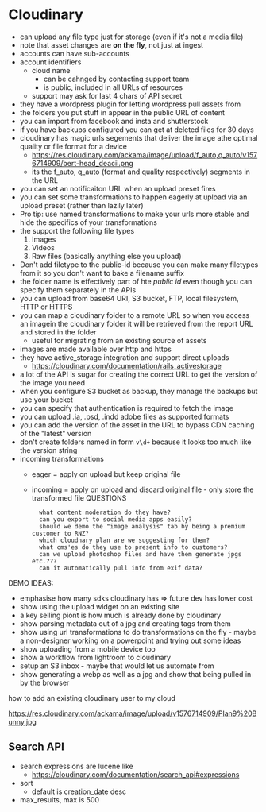 # Cloudinary

- can upload any file type just for storage (even if it's not a media file)
- note that asset changes are **on the fly**, not just at ingest
- accounts can have sub-accounts
- account identifiers
    - cloud name
        - can be cahnged by contacting support team
        - is public, included in all URLs of resources
    - support may ask for last 4 chars of API secret
- they have a wordpress plugin for letting wordpress pull assets from
- the folders you put stuff in appear in the public URL of content
- you can import from facebook and insta and shutterstock
- if you have backups configured you can get at deleted files for 30 days
- cloudinary has magic urls segements that deliver the image athe optimal
  quality or file format for a device
    - https://res.cloudinary.com/ackama/image/upload/f_auto,q_auto/v1576714909/bert-head_deacii.png
    - its the f_auto, q_auto (format and quality respectively) segments in the
      URL
- you can set an notificaiton URL when an upload preset fires
- you can set some transformations to happen eagerly at upload via an upload
  preset (rather than lazily later)
- Pro tip: use named transformations to make your urls more stable and hide the
  specifics of your transformations
- the support the following file types
    1. Images
    2. Videos
    3. Raw files (basically anything else you upload)
- Don't add filetype to the public-id because you can make many filetypes from
  it so you don't want to bake a filename suffix
- the folder name is effectively part of hte _public id_ even though you can
  specify them separately in the APIs
- you can upload from base64 URI, S3 bucket, FTP, local filesystem, HTTP or
  HTTPS
- you can map a cloudinary folder to a remote URL so when you access an imagein
  the cloudinary folder it will be retrieved from the report URL and stored in
  the folder
    - useful for migrating from an existing source of assets
- images are made available over http and https
- they have active_storage integration and support direct uploads
    - https://cloudinary.com/documentation/rails_activestorage
- a lot of the API is sugar for creating the correct URL to get the version of
  the image you need
- when you configure S3 bucket as backup, they manage the backups but use your
  bucket
- you can specify that authentication is required to fetch the image
- you can upload .ia, .psd, .indd adobe files as supported formats
- you can add the version of the asset in the URL to bypass CDN caching of the
  "latest" version
- don't create folders named in form `v\d+` because it looks too much like the
  version string
- incoming transformations
    - eager = apply on upload but keep original file
    - incoming = apply on upload and discard original file - only store the
      transformed file QUESTIONS

            what content moderation do they have?
            can you export to social media apps easily?
            should we demo the "image analysis" tab by being a premium customer to RNZ?
            which cloudnary plan are we suggesting for them?
            what cms'es do they use to present info to customers?
            can we upload photoshop files and have them generate jpgs etc.???
            can it automatically pull info from exif data?

DEMO IDEAS:

- emphasise how many sdks cloudinary has => future dev has lower cost
- show using the upload widget on an existing site
- a key selling piont is how much is already done by cloudinary
- show parsing metadata out of a jpg and creating tags from them
- show using url transformations to do transformations on the fly - maybe a
  non-designer working on a powerpoint and trying out some ideas
- show uploading from a mobile device too
- show a workflow from lightroom to cloudinary
- setup an S3 inbox - maybe that would let us automate from
- show generating a webp as well as a jpg and show that being pulled in by the
  browser

how to add an existing cloudinary user to my cloud

https://res.cloudinary.com/ackama/image/upload/v1576714909/Plan9%20Bunny.jpg

## Search API

- search expressions are lucene like
    - https://cloudinary.com/documentation/search_api#expressions
- sort
    - default is creation_date desc
- max_results, max is 500
